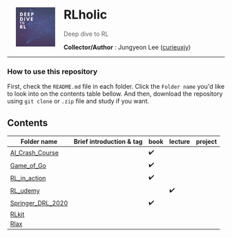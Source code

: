 # RLholic <img align="left" width="18%" height="18%" src="./assets/Deep dive to RL.png" style="margin:0px 20px">

> Deep dive to RL

**Collector/Author** : Jungyeon Lee ([curieuxjy](https://github.com/curieuxjy))

---
### How to use this repository

First, check the `README.md` file in each folder. Click the `Folder name` you'd like to look into on the contents table bellow. And then, download the repository using `git clone` or `.zip` file and study if you want. 

## Contents
|Folder name|Brief introduction & tag|book|lecture|project|
|-----------|------------------|----|-------|-------|
|[AI_Crash_Course](https://github.com/curieuxjy/RLholic/blob/main/AI_Crash_Course/README.md)||✔️|| |
|[Game_of_Go](https://github.com/curieuxjy/RLholic/blob/main/Game_of_Go/README.md)||✔️|| |
|[RL_in_action](https://github.com/curieuxjy/RLholic/blob/main/RL_in_action/README.md)||✔️|| |
|[RL_udemy](https://github.com/curieuxjy/RLholic/blob/main/RL_udemy/README.md)|||✔️| |
|[Springer_DRL_2020](https://github.com/curieuxjy/RLholic/blob/main/Springer_DRL_2020/README.md)||✔️|| |
|[RLkit](https://github.com/rail-berkeley/rlkit)|||||
|[Rlax](https://github.com/deepmind/rlax)|||||
